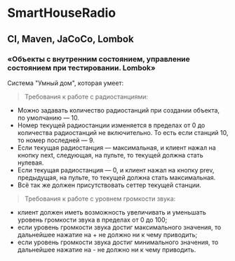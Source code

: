 # SmartHouseRadio
## CI, Maven, JaCoCo, Lombok
### «Объекты с внутренним состоянием, управление состоянием при тестировании. Lombok»
Система "Умный дом", которая умеет:

> Требования к работе с радиостанциями:

* Можно задавать количество радиостанций при создании объекта, по умолчанию — 10.
* Номер текущей радиостанции изменяется в пределах от 0 до количества радиостанций не включительно. То есть если станций 10, то номер последней — 9.
* Если текущая радиостанция — максимальная, и клиент нажал на кнопку next, следующая, на пульте, то текущей должна стать нулевая.
* Если текущая радиостанция — 0, и клиент нажал на кнопку prev, предыдущая, на пульте, то текущей должна стать максимальная.
* Всё так же должен присутствовать сеттер текущей станции.

> Требования к работе с уровнем громкости звука:

* клиент должен иметь возможность увеличивать и уменьшать уровень громкости звука в пределах от 0 до 100;
* если уровень громкости звука достиг максимального значения, то дальнейшее нажатие на + не должно ни к чему приводить;
* если уровень громкости звука достиг минимального значения, то дальнейшее нажатие на - не должно ни к чему приводить.
